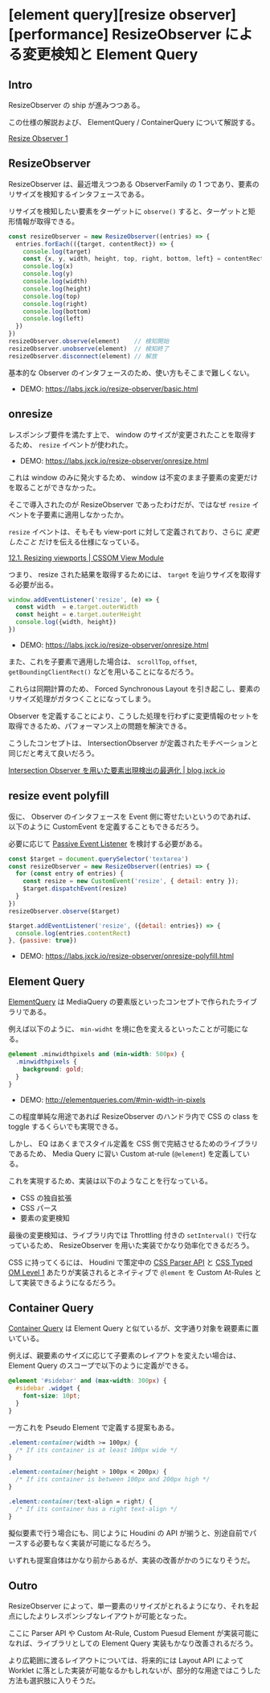 # [element query][resize observer][performance] ResizeObserver による変更検知と Element Query


## Intro

ResizeObserver の ship が進みつつある。

この仕様の解説および、 ElementQuery / ContainerQuery について解説する。

[Resize Observer 1](https://wicg.github.io/ResizeObserver/)


## ResizeObserver

ResizeObserver は、最近増えつつある ObserverFamily の 1 つであり、要素のリサイズを検知するインタフェースである。

リサイズを検知したい要素をターゲットに `observe()` すると、ターゲットと矩形情報が取得できる。


```js
const resizeObserver = new ResizeObserver((entries) => {
  entries.forEach(({target, contentRect}) => {
    console.log(target)
    const {x, y, width, height, top, right, bottom, left} = contentRect
    console.log(x)
    console.log(y)
    console.log(width)
    console.log(height)
    console.log(top)
    console.log(right)
    console.log(bottom)
    console.log(left)
  })
})
resizeObserver.observe(element)    // 検知開始
resizeObserver.unobserve(element)  // 検知終了
resizeObserver.disconnect(element) // 解放
```

基本的な Observer のインタフェースのため、使い方もそこまで難しくない。

- DEMO: <https://labs.jxck.io/resize-observer/basic.html>


## onresize

レスポンシブ要件を満たす上で、 window のサイズが変更されたことを取得するため、 `resize` イベントが使われた。

- DEMO: <https://labs.jxck.io/resize-observer/onresize.html>

これは window のみに発火するため、 window は不変のまま子要素の変更だけを取ることができなかった。

そこで導入されたのが ResizeObserver であったわけだが、ではなぜ `resize` イベントを子要素に適用しなかったか。

`resize` イベントは、そもそも view-port に対して定義されており、さらに *変更したこと* だけを伝える仕様になっている。

[12.1. Resizing viewports | CSSOM View Module](https://drafts.csswg.org/cssom-view/#resizing-viewports)

つまり、 resize された結果を取得するためには、 `target` を辿りサイズを取得する必要が出る。


```js
window.addEventListener('resize', (e) => {
  const width  = e.target.outerWidth
  const height = e.target.outerHeight
  console.log({width, height})
})
```

- DEMO: <https://labs.jxck.io/resize-observer/onresize.html>

また、これを子要素で適用した場合は、 `scrollTop`, `offset`, `getBoundingClientRect()` などを用いることになるだろう。

これらは同期計算のため、 Forced Synchronous Layout を引き起こし、要素のリサイズ処理がガタつくことになってしまう。

Observer を定義することにより、こうした処理を行わずに変更情報のセットを取得できるため、パフォーマンス上の問題を解決できる。

こうしたコンセプトは、 IntersectionObserver が定義されたモチベーションと同じだと考えて良いだろう。

[Intersection Observer を用いた要素出現検出の最適化 | blog.jxck.io](https://blog.jxck.io/entries/2016-06-25/intersection-observer.html)


## resize event polyfill

仮に、 Observer のインタフェースを Event 側に寄せたいというのであれば、以下のように CustomEvent を定義することもできるだろう。

必要に応じて [Passive Event Listener](https://blog.jxck.io/entries/2016-06-09/passive-event-listeners.html) を検討する必要がある。


```js
const $target = document.querySelector('textarea')
const resizeObserver = new ResizeObserver((entries) => {
  for (const entry of entries) {
    const resize = new CustomEvent('resize', { detail: entry });
    $target.dispatchEvent(resize)
  }
})
resizeObserver.observe($target)

$target.addEventListener('resize', ({detail: entries}) => {
  console.log(entries.contentRect)
}, {passive: true})
```

- DEMO: <https://labs.jxck.io/resize-observer/onresize-polyfill.html>


## Element Query

[ElementQuery](http://elementqueries.com/) は MediaQuery の要素版といったコンセプトで作られたライブラリである。

例えば以下のように、 `min-widht` を境に色を変えるといったことが可能になる。


```css
@element .minwidthpixels and (min-width: 500px) {
  .minwidthpixels {
    background: gold;
  }
}
```

- DEMO: <http://elementqueries.com/#min-width-in-pixels>

この程度単純な用途であれば ResizeObserver のハンドラ内で CSS の class を toggle するくらいでも実現できる。

しかし、 EQ はあくまでスタイル定義を CSS 側で完結させるためのライブラリであるため、 Media Query に習い Custom at-rule (`@element`) を定義している。

これを実現するため、実装は以下のようなことを行なっている。

- CSS の独自拡張
- CSS パース
- 要素の変更検知

最後の変更検知は、ライブラリ内では Throttling 付きの `setInterval()` で行なっているため、 ResizeObserver を用いた実装でかなり効率化できるだろう。

CSS に持ってくるには、 Houdini で策定中の [CSS Parser API](https://drafts.css-houdini.org/css-parser-api/) と [CSS Typed OM Level 1](https://drafts.css-houdini.org/css-typed-om/#normalize-var) あたりが実装されるとネイティブで `@lement` を Custom At-Rules として実装できるようになるだろう。


## Container Query

[Container Query](https://au.si/css-container-element-queries) は Element Query と似ているが、文字通り対象を親要素に置いている。

例えば、親要素のサイズに応じて子要素のレイアウトを変えたい場合は、 Element Query のスコープで以下のように定義ができる。


```css
@element '#sidebar' and (max-width: 300px) {
  #sidebar .widget {
    font-size: 10pt;
  }
}
```

一方これを Pseudo Element で定義する提案もある。


```css
.element:container(width >= 100px) {
  /* If its container is at least 100px wide */
}

.element:container(height > 100px < 200px) {
  /* If its container is between 100px and 200px high */
}

.element:container(text-align = right) {
  /* If its container has a right text-align */
}
```

擬似要素で行う場合にも、同じように Houdini の API が揃うと、別途自前でパースする必要もなく実装が可能になるだろう。

いずれも提案自体はかなり前からあるが、実装の改善がかのうになりそうだ。


## Outro

ResizeObserver によって、単一要素のリサイズがとれるようになり、それを起点にしたよりレスポンシブなレイアウトが可能となった。

ここに Parser API や Custom At-Rule, Custom Puesud Element が実装可能になれば、ライブラリとしての Element Query 実装もかなり改善されるだろう。

より広範囲に渡るレイアウトについては、将来的には Layout API によって Worklet に落とした実装が可能なるかもしれないが、部分的な用途ではこうした方法も選択肢に入りそうだ。
